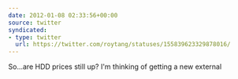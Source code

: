 ```yaml
---
date: 2012-01-08 02:33:56+00:00
source: twitter
syndicated:
- type: twitter
  url: https://twitter.com/roytang/statuses/155839623329878016/
---
```


So...are HDD prices still up? I'm thinking of getting a new external